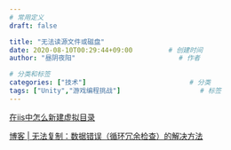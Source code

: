 ```yaml
---
# 常用定义
draft: false

title: "无法读源文件或磁盘"
date: 2020-08-10T00:29:44+09:00			# 创建时间
author: "昼阴夜阳"             				# 作者

# 分类和标签
categories: ["技术"]		            		# 分类
tags: ["Unity","游戏编程挑战"]		    		# 标签
---
```


[在iis中怎么新建虚拟目录](https://zhidao.baidu.com/question/497688946356497044.html)

[博客 | 无法复制：数据错误（循环冗余检查）的解决方法](https://www.cnblogs.com/shlcn/archive/2011/07/20/2111391.html)

